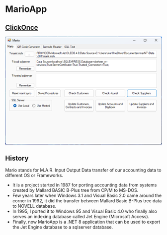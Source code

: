 # MarioApp

## [ClickOnce][ClickOnce]

![MARIO](img/MarioApp.png)

## History

Mario stands for M.A.R. Input Output Data transfer of our accounting data to different OS or Frameworks.

- It is a project started in 1987 for porting accounting data from systems created by Mallard BASIC B-Plus tree from CP/M to MS-DOS.
- Few years later when Windows 3.1 and Visual Basic 2.0 came around the corner in 1992, it did the transfer between Mallard Basic B-Plus tree data to NOVELL database.
- In 1995, I ported it to Windows 95 and Visual Basic 4.0 who finally also serves an indexing database called Jet Engine (Microsoft Access).
- Finally, now MarioApp is a .NET 8 application that can be used to export the Jet Engine database to a sqlserver database.

[ClickOnce]: https://clickonce.vsoft.be/MarioApp/publish.htm
